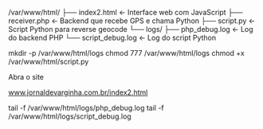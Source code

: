 /var/www/html/
├── index2.html               ← Interface web com JavaScript
├── receiver.php              ← Backend que recebe GPS e chama Python
├── script.py                 ← Script Python para reverse geocode
└── logs/
    ├── php_debug.log         ← Log do backend PHP
    └── script_debug.log      ← Log do script Python

mkdir -p /var/www/html/logs
chmod 777 /var/www/html/logs
chmod +x /var/www/html/script.py 

Abra o site

www.jornaldevarginha.com.br/index2.html

tail -f /var/www/html/logs/php_debug.log
tail -f /var/www/html/logs/script_debug.log
